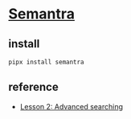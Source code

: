 # [Semantra](https://github.com/freedmand/semantra)

## install

```sh
pipx install semantra
```

## reference

- [Lesson 2: Advanced searching](https://github.com/freedmand/semantra/blob/main/docs/lesson_2_advanced_searching.md)

